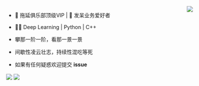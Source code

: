 <!--
**mrcangye/mrcangye** is a ✨ _special_ ✨ repository because its `README.md` (this file) appears on your GitHub profile.

Here are some ideas to get you started:

- 🔭 I’m currently working on ...
- 🌱 I’m currently learning ...
- 👯 I’m looking to collaborate on ...
- 🤔 I’m looking for help with ...
- 💬 Ask me about ...
- 📫 How to reach me: ...
- 😄 Pronouns: ...
- ⚡ Fun fact: ...
-->

<a>
    <img align="right" src="https://github-readme-stats.vercel.app/api?username=mrcangye&show_icons=true&theme=vue" />

</a>

- 💪 拖延俱乐部顶级VIP | 🤣 发呆业务爱好者
- 👨‍🎓 Deep Learning | Python | C++

- 攀那一阶一阶，看那一景一景
- 间歇性凌云壮志，持续性混吃等死
- 如果有任何疑惑欢迎提交 **issue**


<a >
    <img href="https://github.com/mrcangye/github-readme-stats" align="center" src="https://github-readme-stats.vercel.app/api/top-langs/?username=mrcangye&layout=compact" />
</a>
<a>
  <img href="https://github.com/mrcangye/AlgorithmRoad" align="center" src="https://github-readme-stats.vercel.app/api/pin/?username=mrcangye&repo=AlgorithmRoad" />
</a>




